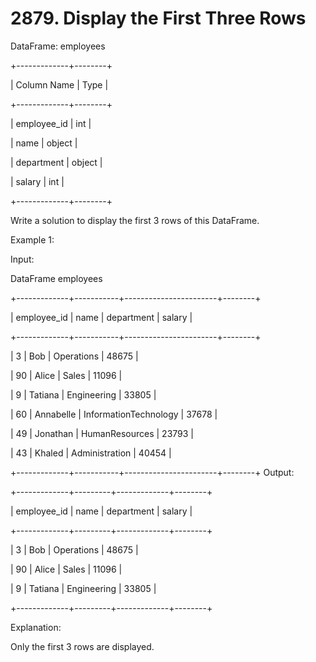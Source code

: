 # 2879. Display the First Three Rows

DataFrame: employees

+-------------+--------+

| Column Name | Type |

+-------------+--------+

| employee_id | int |

| name | object |

| department | object |

| salary | int |

+-------------+--------+

Write a solution to display the first 3 rows of this DataFrame.

Example 1:

Input:

DataFrame employees

+-------------+-----------+-----------------------+--------+

| employee_id | name | department | salary |

+-------------+-----------+-----------------------+--------+

| 3 | Bob | Operations | 48675 |

| 90 | Alice | Sales | 11096 |

| 9 | Tatiana | Engineering | 33805 |

| 60 | Annabelle | InformationTechnology | 37678 |

| 49 | Jonathan | HumanResources | 23793 |

| 43 | Khaled | Administration | 40454 |

+-------------+-----------+-----------------------+--------+
Output:

+-------------+---------+-------------+--------+

| employee_id | name | department | salary |

+-------------+---------+-------------+--------+

| 3 | Bob | Operations | 48675 |

| 90 | Alice | Sales | 11096 |

| 9 | Tatiana | Engineering | 33805 |

+-------------+---------+-------------+--------+

Explanation:

Only the first 3 rows are displayed.
